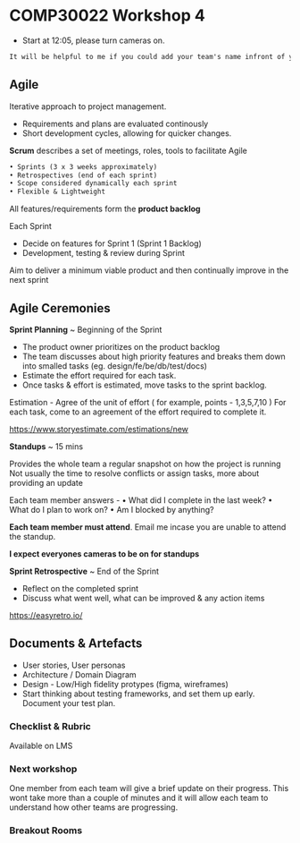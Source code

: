 # COMP30022 Workshop 4

- Start at 12:05, please turn cameras on.

```txt
It will be helpful to me if you could add your team's name infront of your zoom name.
```

## Agile

Iterative approach to project management.

- Requirements and plans are evaluated continously 
- Short development cycles, allowing for quicker changes.

**Scrum** describes a set of meetings, roles, tools to facilitate Agile

```txt
• Sprints (3 x 3 weeks approximately)
• Retrospectives (end of each sprint)
• Scope considered dynamically each sprint
• Flexible & Lightweight
```

All features/requirements form the **product backlog**

Each Sprint

- Decide on features for Sprint 1 (Sprint 1 Backlog)
- Development, testing & review during Sprint

Aim to deliver a minimum viable product and then continually improve in the next sprint

## Agile Ceremonies

**Sprint Planning** ~ Beginning of the Sprint

- The product owner prioritizes on the product backlog
- The team discusses about high priority features and breaks them down into smalled tasks (eg. design/fe/be/db/test/docs)
- Estimate the effort required for each task.
- Once tasks & effort is estimated, move tasks to the sprint backlog.
  
Estimation -
Agree of the unit of effort ( for example, points - 1,3,5,7,10 )
For each task, come to an agreement of the effort required to complete it.

https://www.storyestimate.com/estimations/new

**Standups** ~ 15 mins

Provides the whole team a regular snapshot on how the project is running
Not usually the time to resolve conflicts or assign tasks, more about providing an update

Each team member answers -
• What did I complete in the last week?
• What do I plan to work on?
• Am I blocked by anything?

**Each team member must attend**. Email me incase you are unable to attend the standup.

**I expect everyones cameras to be on for standups**

**Sprint Retrospective** ~ End of the Sprint

- Reflect on the completed sprint
- Discuss what went well, what can be improved & any action items

https://easyretro.io/

## Documents & Artefacts

- User stories, User personas
- Architecture / Domain Diagram
- Design - Low/High fidelity protypes (figma, wireframes)
- Start thinking about testing frameworks, and set them up early. Document your test plan.

### Checklist & Rubric

Available on LMS

### Next workshop

One member from each team will give a brief update on their progress. This wont take more than a couple of minutes and it will allow each team to understand how other teams are progressing.

### Breakout Rooms

